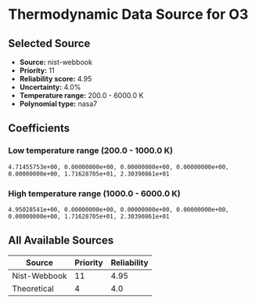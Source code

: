 # Thermodynamic Data Source for O3

## Selected Source
- **Source:** nist-webbook
- **Priority:** 11
- **Reliability score:** 4.95
- **Uncertainty:** 4.0%
- **Temperature range:** 200.0 - 6000.0 K
- **Polynomial type:** nasa7

## Coefficients
### Low temperature range (200.0 - 1000.0 K)
```
4.71455753e+00, 0.00000000e+00, 0.00000000e+00, 0.00000000e+00, 0.00000000e+00, 1.71628705e+01, 2.30390861e+01
```

### High temperature range (1000.0 - 6000.0 K)
```
4.95028541e+00, 0.00000000e+00, 0.00000000e+00, 0.00000000e+00, 0.00000000e+00, 1.71628705e+01, 2.30390861e+01
```

## All Available Sources
| Source | Priority | Reliability |
|--------|----------|-------------|
| Nist-Webbook | 11 | 4.95 |
| Theoretical | 4 | 4.0 |
